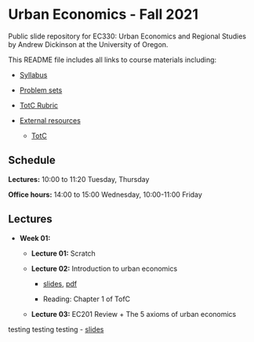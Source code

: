 # Urban Economics - Fall 2021

Public slide repository for EC330: Urban Economics and Regional Studies by Andrew Dickinson at the University of Oregon.

This README file includes all links to course materials including:

  - [Syllabus](https://raw.githubusercontent.com/ajdickinson/ec330-fall21/gh-pages/syllabus/syllabus.pdf)

  - [Problem sets]()
  
  - [TotC Rubric]()
  
  - [External resources]()
    
    - [TotC]() 
  
## Schedule

__Lectures:__ 10:00 to 11:20 Tuesday, Thursday

__Office hours:__ 14:00 to 15:00 Wednesday, 10:00-11:00 Friday
  
## Lectures

- __Week 01:__

  - __Lecture 01:__ Scratch

  - __Lecture 02:__ Introduction to urban economics 
  
    - [slides](https://raw.githubusercontent.com/ajdickinson/ec330-fall21/main/slides/001-intro/01-intro.html), [pdf]()
    
    - Reading: Chapter 1 of TofC

  - __Lecture 03:__ EC201 Review + The 5 axioms of urban economics

testing testing testing
    - [slides]()
